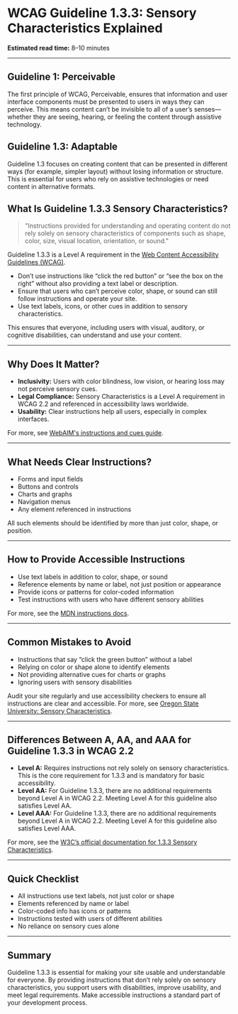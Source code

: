 <!--
title: 1.3.3 - Sensory Characteristics
series: Making the Web Accessible for All
description: A practical guide to WCAG Guideline 1.3.3 (Sensory Characteristics)—what it means, why it matters, and how to ensure instructions don’t rely on shape, color, or sound alone.
keywords: wcag 1.3.3, sensory characteristics, accessibility, web standards, instructions, color, shape, digital inclusion
image: WCAG-Series-1.3.3.png
imageAlt: Blue text on yellow background saying, "Web Content Accessibiilty Guiedlines (WCAG) 1.3.3 Explained, Sensory Characteristics"
status: published
date: 2025-07-01
excerpt: This guideline ensures instructions do not rely on shape, color, or sound alone.
next: /wcag/WCAG-Guideline-1-3-4-Orientation-Explained, Guideline 1.3.4 - Orientation
previous: /wcag/WCAG-Guideline-1-3-2-Meaningful-Sequence-Explained, Guideline 1.3.2 - Meaningful Sequence
-->

# **WCAG Guideline 1.3.3: Sensory Characteristics Explained**

**Estimated read time:** 8–10 minutes

---

## **Guideline 1: Perceivable**

The first principle of WCAG, Perceivable, ensures that information and user interface components must be presented to users in ways they can perceive. This means content can’t be invisible to all of a user’s senses—whether they are seeing, hearing, or feeling the content through assistive technology.

## **Guideline 1.3: Adaptable**

Guideline 1.3 focuses on creating content that can be presented in different ways (for example, simpler layout) without losing information or structure. This is essential for users who rely on assistive technologies or need content in alternative formats.

## **What Is Guideline 1.3.3 Sensory Characteristics?**

<!-- [Illustration: Instructions using color, shape, and text to identify elements] -->

> "Instructions provided for understanding and operating content do not rely solely on sensory characteristics of components such as shape, color, size, visual location, orientation, or sound."

Guideline 1.3.3 is a Level A requirement in the [Web Content Accessibility Guidelines (WCAG)](https://www.w3.org/WAI/WCAG22/quickref/#sensory-characteristics).

- Don’t use instructions like “click the red button” or “see the box on the right” without also providing a text label or description.
- Ensure that users who can’t perceive color, shape, or sound can still follow instructions and operate your site.
- Use text labels, icons, or other cues in addition to sensory characteristics.

This ensures that everyone, including users with visual, auditory, or cognitive disabilities, can understand and use your content.

---

## **Why Does It Matter?**

<!-- [Infographic: Instructions with and without sensory cues, user with color blindness] -->

- **Inclusivity:** Users with color blindness, low vision, or hearing loss may not perceive sensory cues.
- **Legal Compliance:** Sensory Characteristics is a Level A requirement in WCAG 2.2 and referenced in accessibility laws worldwide.
- **Usability:** Clear instructions help all users, especially in complex interfaces.

For more, see [WebAIM's instructions and cues guide](https://webaim.org/techniques/forms/instructions).

---

## **What Needs Clear Instructions?**

<!-- [Grid: Forms, buttons, charts, all with text and icon labels] -->

- Forms and input fields
- Buttons and controls
- Charts and graphs
- Navigation menus
- Any element referenced in instructions

All such elements should be identified by more than just color, shape, or position.

---

## **How to Provide Accessible Instructions**

<!-- [Side-by-side: Good vs. bad instructions using color/shape only]
[Example: Form with both color and text labels] -->

- Use text labels in addition to color, shape, or sound
- Reference elements by name or label, not just position or appearance
- Provide icons or patterns for color-coded information
- Test instructions with users who have different sensory abilities

For more, see the [MDN instructions docs](https://developer.mozilla.org/en-US/docs/Web/Accessibility/Understanding_WCAG/Perceivable#sensory_characteristics).

---

## **Common Mistakes to Avoid**

<!-- [Do/Don't graphic: Left side with text and icon labels, right side with color-only instructions] -->

- Instructions that say “click the green button” without a label
- Relying on color or shape alone to identify elements
- Not providing alternative cues for charts or graphs
- Ignoring users with sensory disabilities

Audit your site regularly and use accessibility checkers to ensure all instructions are clear and accessible. For more, see [Oregon State University: Sensory Characteristics](https://accessibility.oregonstate.edu/digital-accessibility/sensory).

---

## **Differences Between A, AA, and AAA for Guideline 1.3.3 in WCAG 2.2**

<!-- [Infographic: Three columns labeled A, AA, AAA with example requirements for each] -->

- **Level A:** Requires instructions not rely solely on sensory characteristics. This is the core requirement for 1.3.3 and is mandatory for basic accessibility.
- **Level AA:** For Guideline 1.3.3, there are no additional requirements beyond Level A in WCAG 2.2. Meeting Level A for this guideline also satisfies Level AA.
- **Level AAA:** For Guideline 1.3.3, there are no additional requirements beyond Level A in WCAG 2.2. Meeting Level A for this guideline also satisfies Level AAA.

For more, see the [W3C’s official documentation for 1.3.3 Sensory Characteristics](https://www.w3.org/WAI/WCAG22/Understanding/sensory-characteristics.html).

---

## **Quick Checklist**

<!-- [Checklist graphic: Icons for each item (form, button, chart, etc.)] -->

- All instructions use text labels, not just color or shape
- Elements referenced by name or label
- Color-coded info has icons or patterns
- Instructions tested with users of different abilities
- No reliance on sensory cues alone

---

## **Summary**

<!-- [Illustration: User following instructions with both text and color cues] -->

Guideline 1.3.3 is essential for making your site usable and understandable for everyone. By providing instructions that don’t rely solely on sensory characteristics, you support users with disabilities, improve usability, and meet legal requirements. Make accessible instructions a standard part of your development process.
